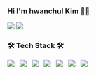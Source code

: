 ### Hi I'm hwanchul Kim 👋👋
<a href="https://muddy-deer-743.notion.site/dddb5dcfd4f94408a61bba5d2749a324">
<img src="https://img.shields.io/badge/Portfolio-EF1970?style=flat-square&logo=Odysee&logoColor=white"/></a></a>
<a href="https://hwanchulkk.tistory.com/">
<img src="https://img.shields.io/badge/Tistory-09B3AF?style=flat-square&logo=Storyblok&logoColor=white"/></a></a>
</a>
<h3><b>🛠 Tech Stack 🛠</b></h3>
<p>
<img src="https://img.shields.io/badge/HTML5-E34F26?style=flat-square&logo=HTML5&logoColor=white"/></a> &nbsp
<img src="https://img.shields.io/badge/CSS3-1572B6?style=flat-square&logo=CSS3&logoColor=white"/></a> &nbsp
<img src="https://img.shields.io/badge/JavaScript-F7DF1E?style=flat-square&logo=JavaScript&logoColor=white"/></a> &nbsp
<img src="https://img.shields.io/badge/Spring boot-6DB33F?style=flat-square&logo=Spring&logoColor=white"/></a> &nbsp
<img src="https://img.shields.io/badge/jQuery-0769AD?style=flat-square&logo=jQuery&logoColor=white"/></a> &nbsp
<img src="https://img.shields.io/badge/Java-007396?style=flat-square&logo=Java&logoColor=white"/></a> &nbsp
<img src="https://img.shields.io/badge/MySQL-4479A1?style=flat-square&logo=MySQL&logoColor=white"/></a> &nbsp
</p>

